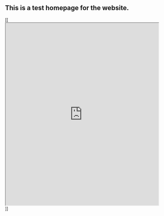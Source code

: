 ## This is a test homepage for the website.

[[<iframe src="https://docs.google.com/a/bpsk12.org/file/d/0B7kiIqQskeaWa3VvbDBJSDhjM1k/preview" width=100% height="600"></iframe>]]
